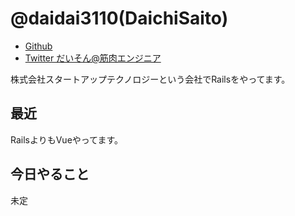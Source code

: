 # @daidai3110(DaichiSaito)


- [Github](https://github.com/DaichiSaito)
- [Twitter だいそん@筋肉エンジニア](https://twitter.com/daidai3110)

株式会社スタートアップテクノロジーという会社でRailsをやってます。

## 最近
RailsよりもVueやってます。

## 今日やること
未定